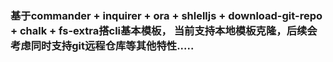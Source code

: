 ### 基于commander + inquirer + ora + shlelljs + download-git-repo + chalk + fs-extra搭cli基本模板， 当前支持本地模板克隆，后续会考虑同时支持git远程仓库等其他特性.....